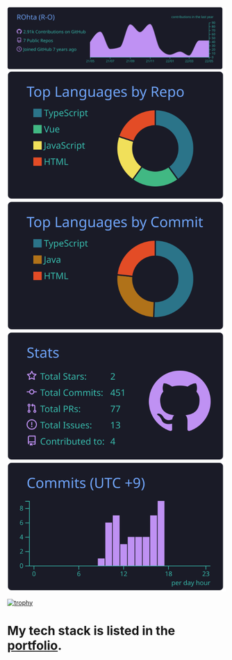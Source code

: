 [![](https://raw.githubusercontent.com/ROhta/ROhta/main/profile-summary-card-output/tokyonight/0-profile-details.svg)](https://github.com/vn7n24fzkq/github-profile-summary-cards)
[![](https://raw.githubusercontent.com/ROhta/ROhta/main/profile-summary-card-output/tokyonight/1-repos-per-language.svg)](https://github.com/vn7n24fzkq/github-profile-summary-cards) [![](https://raw.githubusercontent.com/ROhta/ROhta/main/profile-summary-card-output/tokyonight/2-most-commit-language.svg)](https://github.com/vn7n24fzkq/github-profile-summary-cards)
[![](https://raw.githubusercontent.com/ROhta/ROhta/main/profile-summary-card-output/tokyonight/3-stats.svg)](https://github.com/vn7n24fzkq/github-profile-summary-cards) [![](https://raw.githubusercontent.com/ROhta/ROhta/main/profile-summary-card-output/tokyonight/4-productive-time.svg)](https://github.com/vn7n24fzkq/github-profile-summary-cards)


[![trophy](https://github-profile-trophy.vercel.app/?username=rohta&column=-1&rank=-C&theme=tokyonight)](https://github.com/ryo-ma/github-profile-trophy)

# My tech stack is listed in the [portfolio](https://www.gitshowcase.com/rohta).
